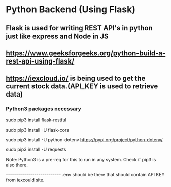 # Python Backend (Using Flask)

## Flask is used for writing REST API's in python just like express and Node in JS

## <https://www.geeksforgeeks.org/python-build-a-rest-api-using-flask/>

## https://iexcloud.io/ is being used to get the current stock data.(API_KEY is used to retrieve data)

### Python3 packages necessary

sudo pip3 install flask-restful

sudo pip3 install -U flask-cors

sudo pip3 install -U python-dotenv                <https://pypi.org/project/python-dotenv/>

sudo pip3 install -U requests

Note: Python3 is a pre-req for this to run in any system. Check if pip3 is also there.

--------------------------- .env should be there that should contain API KEY from iexcould site.
